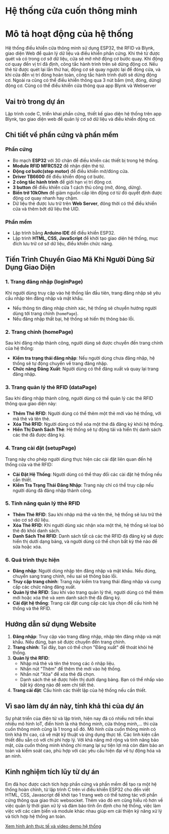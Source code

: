 # Hệ thống cửa cuốn thông minh

# Mô tả hoạt động của hệ thống
Hệ thống điều khiển cửa thông minh sử dụng ESP32, thẻ RFID và Blynk, giao diện Web để quản lý dữ liệu và điều khiển phần cứng. Khi thẻ từ được quét và có trong cơ sở dữ liệu, cửa sẽ mở nhờ động cơ bước quay. Khi động cơ quay đến vị trí đã định, công tắc hành trình trên sẽ dừng động cơ. Nếu thẻ từ được quét lại lần thứ hai, động cơ sẽ quay ngược lại để đóng cửa, và khi cửa đến vị trí đóng hoàn toàn, công tắc hành trình dưới sẽ dừng động cơ. Ngoài ra cũng có thể điều khiển thông qua 3 nút bấm (mở, đóng, dừng) động cơ. Cũng có thể điều khiển cửa thông qua app Blynk và Webserver 


## Vai trò trong dự án
Lập trình code C, triển khai phần cứng, thiết kế giao diện hệ thống trên app Blynk, tạo giao diện web để quản lý cơ sở dữ liệu và điều khiển động cơ.

## Chi tiết về phần cứng và phần mềm

### Phần cứng
- Bo mạch **ESP32** với 30 chân để điều khiển các thiết bị trong hệ thống.
- **Module RFID MFRC522** để nhận diện thẻ từ.
- **Động cơ bước(step motor)** để điều khiển mở/đóng cửa.
- **Driver TB6600** để điều khiển động cơ bước.
- **2 công tắc hành trình** để giới hạn vị trí động cơ.
- **3 button** để điều khiển cửa 1 cách thủ công (mở, đóng, dừng).
- **Biến trở 10kOhm** để giảm nguồn cấp lên động cơ từ đó quyết định được động cơ quay nhanh hay chậm.
- Dữ liệu thẻ được lưu trữ trên **Web Server**, đông thời có thể điều khiển cửa và thêm bớt dữ liệu thẻ UID.

### Phần mềm
- Lập trình bằng **Arduino IDE** để điều khiển ESP32.
- Lập trình **HTML, CSS, JavaScript** để khởi tạo giao diện hệ thống, mục đích lưu trữ cơ sở dữ liệu, điều khiển chức năng.
## Tiến Trình Chuyển Giao Mã Khi Người Dùng Sử Dụng Giao Diện

### 1. **Trang đăng nhập (loginPage)**
Khi người dùng truy cập vào hệ thống lần đầu tiên, trang đăng nhập sẽ yêu cầu nhập tên đăng nhập và mật khẩu.
- Nếu thông tin đăng nhập chính xác, hệ thống sẽ chuyển hướng người dùng tới trang chính (`homePage`).
- Nếu đăng nhập thất bại, hệ thống sẽ hiển thị thông báo lỗi.

### 2. **Trang chính (homePage)**
Sau khi đăng nhập thành công, người dùng sẽ được chuyển đến trang chính của hệ thống:
- **Kiểm tra trạng thái đăng nhập**: Nếu người dùng chưa đăng nhập, hệ thống sẽ tự động chuyển về trang đăng nhập.
- **Chức năng Đăng Xuất**: Người dùng có thể đăng xuất và quay lại trang đăng nhập.

### 3. **Trang quản lý thẻ RFID (dataPage)**
Sau khi đăng nhập thành công, người dùng có thể quản lý các thẻ RFID thông qua giao diện này:
- **Thêm Thẻ RFID**: Người dùng có thể thêm một thẻ mới vào hệ thống, với mã thẻ và tên thẻ.
- **Xóa Thẻ RFID**: Người dùng có thể xóa một thẻ đã đăng ký khỏi hệ thống.
- **Hiển Thị Danh Sách Thẻ**: Hệ thống sẽ tự động tải và hiển thị danh sách các thẻ đã được đăng ký.

### 4. **Trang cài đặt (setupPage)**
Trang này cho phép người dùng thực hiện các cài đặt liên quan đến hệ thống cửa và thẻ RFID:
- **Cài Đặt Hệ Thống**: Người dùng có thể thay đổi các cài đặt hệ thống nếu cần thiết.
- **Kiểm Tra Trạng Thái Đăng Nhập**: Trang này chỉ có thể truy cập nếu người dùng đã đăng nhập thành công.

### 5. **Tính năng quản lý tthẻ RFID**
- **Thêm Thẻ RFID**: Sau khi nhập mã thẻ và tên thẻ, hệ thống sẽ lưu trữ thẻ vào cơ sở dữ liệu.
- **Xóa Thẻ RFID**: Khi người dùng xác nhận xóa một thẻ, hệ thống sẽ loại bỏ thẻ đó khỏi danh sách.
- **Danh Sách Thẻ RFID**: Danh sách tất cả các thẻ RFID đã đăng ký sẽ được hiển thị dưới dạng bảng, và người dùng có thể chọn bất kỳ thẻ nào để sửa hoặc xóa.

### 6. **Quá trình thực hiện**
- **Đăng nhập**: Người dùng nhập tên đăng nhập và mật khẩu. Nếu đúng, chuyển sang trang chính, nếu sai sẽ thông báo lỗi.
- **Truy cập trang chính**: Trang này kiểm tra trạng thái đăng nhập và cung cấp các chức năng đăng xuất.
- **Quản lý thẻ RFID**: Sau khi vào trang quản lý thẻ, người dùng có thể thêm mới hoặc xóa thẻ và xem danh sách thẻ đã đăng ký.
- **Cài đặt hệ thống**: Trang cài đặt cung cấp các lựa chọn để cấu hình hệ thống và thẻ RFID.

## Hướng dẫn sử dụng Website

1. **Đăng nhập**: Truy cập vào trang đăng nhập, nhập tên đăng nhập và mật khẩu. Nếu đúng, bạn sẽ được chuyển đến trang chính.
2. **Trang chính**: Tại đây, bạn có thể chọn "Đăng xuất" để thoát khỏi hệ thống.
3. **Quản lý thẻ RFID**:
   - Nhập mã thẻ và tên thẻ trong các ô nhập liệu.
   - Nhấn nút "Thêm" để thêm thẻ mới vào hệ thống.
   - Nhấn nút "Xóa" để xóa thẻ đã chọn.
   - Danh sách thẻ sẽ được hiển thị dưới dạng bảng. Bạn có thể nhấp vào bất kỳ dòng nào để xem chi tiết thẻ.
4. **Trang cài đặt**: Cấu hình các thiết lập của hệ thống nếu cần thiết.

## Vì sao làm dự án này, tính khả thi của dự án
Sự phát triển của điện tử và lập trình, hiện nay đã có nhiều nơi trển khai nhiều mô hình IoT, điển hình là nhà thông minh, cửa thông minh,... thì cửa cuốn thông minh cũng là 1 trong số đó. Mô hình cửa cuốn thông minh có tính khả thi cao, cả về mặt kỹ thuật và ứng dụng thực tế. Các linh kiện cần thiết đều sẵn có với chi phí hợp lý. Với khả năng mở rộng và tính năng bảo mật, cửa cuốn thông minh không chỉ mang lại sự tiện lợi mà còn đảm bảo an toàn và kiểm soát cao, phù hợp với các yêu cầu hiện đại về tự động hóa và an ninh.

## Kinh nghiệm tích lũy từ dự án
Em đã học được cách tích hợp phần cứng và phần mềm để tạo ra một hệ thống hoàn chỉnh, từ lập trình C trên vi điều khiển ESP32 cho đến viết HTML, CSS, Javascript để khởi tạo 1 trang web có thể tương tác với phần cứng thông qua giao thức websocket. Thêm vào đó em cũng hiểu rõ hơn về việc quản lý thời gian xử lý và đảm bảo tính ổn định cho hệ thống, việc làm việc với các cảm biến và module khác nhau giúp em cải thiện kỹ năng xử lý và tích hợp hệ thống an toàn.

[Xem hình ảnh thực tế và video demo hệ thống](https://drive.google.com/drive/folders/1_SHG40nfEkMB5-iA8ZEfWTfBTKq0bDkS?dmr=1&ec=wgc-drive-globalnav-goto)





